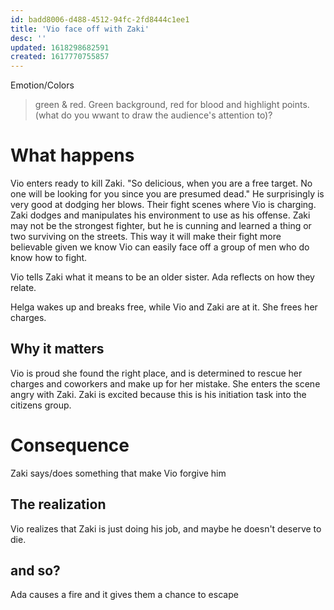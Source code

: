 ```yaml
---
id: badd8006-d488-4512-94fc-2fd8444c1ee1
title: 'Vio face off with Zaki'
desc: ''
updated: 1618298682591
created: 1617770755857
---
```

Emotion/Colors
> green & red. Green background, red for blood and highlight points. (what do you wwant to draw the audience's attention to)?

# What happens
Vio enters ready to kill Zaki. "So delicious, when you are a free target. No one will be looking for you since you are presumed dead." He surprisingly is very good at dodging her blows. Their fight scenes where Vio is charging. Zaki dodges and manipulates his environment to use as his offense. Zaki may not be the strongest fighter, but he is cunning and learned a thing or two surviving on the streets. This way it will make their fight more believable given we know Vio can easily face off a group of men who do know how to fight.

Vio tells Zaki what it means to be an older sister. Ada reflects on how they relate.

Helga wakes up and breaks free, while Vio and Zaki are at it. She frees her charges.

##  Why it matters
Vio is proud she found the right place, and is determined to rescue her charges and coworkers and make up for her mistake. She enters the scene angry with Zaki.
Zaki is excited because this is his initiation task into the citizens group.

# Consequence
Zaki says/does something that make Vio forgive him

## The realization
Vio realizes that Zaki is just doing his job, and maybe he doesn't deserve to die.

## and so?
Ada causes a fire and it gives them a chance to escape
